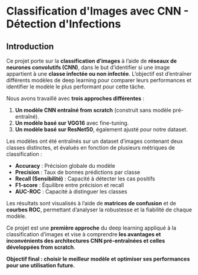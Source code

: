 #  Classification d'Images avec CNN - Détection d'Infections  

##  Introduction  

Ce projet porte sur la **classification d’images** à l’aide de **réseaux de neurones convolutifs (CNN)**, dans le but d’identifier si une image appartient à une **classe infectée ou non infectée**. L’objectif est d’entraîner différents modèles de deep learning pour comparer leurs performances et identifier le modèle le plus performant pour cette tâche.  

Nous avons travaillé avec **trois approches différentes** :  
1.  **Un modèle CNN entraîné from scratch** (construit sans modèle pré-entraîné).  
2.  **Un modèle basé sur VGG16** avec fine-tuning.  
3.  **Un modèle basé sur ResNet50**, également ajusté pour notre dataset.  

Les modèles ont été entraînés sur un dataset d’images contenant deux classes distinctes, et évalués en fonction de plusieurs métriques de classification :  
-  **Accuracy** : Précision globale du modèle  
-  **Precision** : Taux de bonnes prédictions par classe  
-  **Recall (Sensibilité)** : Capacité à détecter les cas positifs  
-  **F1-score** : Équilibre entre précision et recall  
-  **AUC-ROC** : Capacité à distinguer les classes  

Les résultats sont visualisés à l’aide de **matrices de confusion** et de **courbes ROC**, permettant d’analyser la robustesse et la fiabilité de chaque modèle.  

Ce projet est une **première approche** du deep learning appliqué à la classification d’images et vise à comprendre **les avantages et inconvénients des architectures CNN pré-entraînées et celles développées from scratch**.  

 **Objectif final : choisir le meilleur modèle et optimiser ses performances pour une utilisation future.**  
